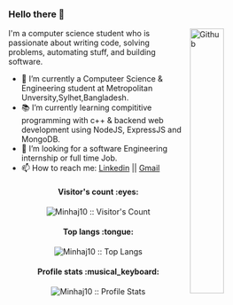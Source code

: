 ### Hello there 👋

<img width="35%" align="right" alt="Github" src="https://user-images.githubusercontent.com/48678280/88862734-4903af80-d201-11ea-968b-9c939d88a37c.gif" />

I'm a computer science student who is passionate about writing code, solving problems, automating stuff, and building software.

- 🔭 I’m currently a Computeer Science & Engineering student at Metropolitan Unversity,Sylhet,Bangladesh.
- 📚 I’m currently learning compititive programming with c++ & backend web development using NodeJS, ExpressJS and MongoDB.
- 👯 I’m looking for a software Engineering internship or full time Job. 
- 📫 How to reach me: [Linkedin](https://www.linkedin.com/in/minhajumid) || [Gmail](mailto:minhajumid987@gmail.com)



<h4 align="center">Visitor's count :eyes:</h4>

<p align="center"><img src="https://profile-counter.glitch.me/{Minhaj10}/count.svg" alt="Minhaj10 :: Visitor's Count" /></p>

<h4 align="center">Top langs :tongue:</h4>

<p align="center"><img src="https://github-readme-stats.vercel.app/api/top-langs/?username=Minhaj10&langs_count=10&theme=tokyonight&layout=compact" alt="Minhaj10 :: Top Langs" /></p>

<h4 align="center">Profile stats :musical_keyboard:</h4>

<p align="center"><img src="https://github-readme-stats.vercel.app/api?username=Minhaj10&show_icons=true&theme=synthwave" alt="Minhaj10 :: Profile Stats" /></p>




